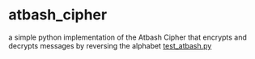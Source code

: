# atbash_cipher
a simple python implementation of the Atbash Cipher that encrypts and decrypts messages by reversing the alphabet
[test_atbash.py](https://github.com/user-attachments/files/22641675/test_atbash.py)
